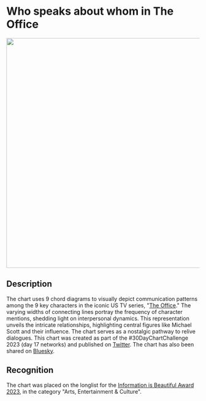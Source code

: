 # Who speaks about whom in The Office

<img src="17-network-who-speaks-office.png" width=600 />

## Description
The chart uses 9 chord diagrams to visually depict communication patterns among the 9 key characters in the iconic US TV series, "[The Office](https://www.imdb.com/title/tt0386676/)." The varying widths of connecting lines portray the frequency of character mentions, shedding light on interpersonal dynamics. This representation unveils the intricate relationships, highlighting central figures like Michael Scott and their influence. The chart serves as a nostalgic pathway to relive dialogues.
This chart was created as part of the #30DayChartChallenge 2023 (day 17 networks) and published on [Twitter](https://twitter.com/_ansgar/status/1647905766479732736).
The chart has also been shared on [Bluesky](https://bsky.app/profile/ansgarw.bsky.social/post/3k6ockk6avm2h).

## Recognition
The chart was placed on the longlist for the [Information is Beautiful Award 2023](https://www.informationisbeautifulawards.com/showcase/6330-who-speaks-about-whom-in-the-office), in the category "Arts, Entertainment & Culture". 
